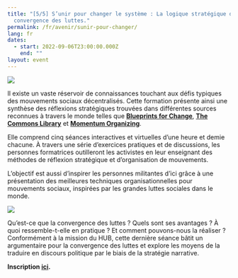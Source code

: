 ```yaml
---
title: "[5/5] S’unir pour changer le système : La logique stratégique de la
  convergence des luttes."
permalink: /fr/avenir/sunir-pour-changer/
lang: fr
dates:
  - start: 2022-09-06T23:00:00.000Z
    end: ""
layout: event
---
```

![](/media/formtransparent.png)

Il existe un vaste réservoir de connaissances touchant aux défis typiques des mouvements sociaux décentralisés. Cette formation présente ainsi une synthèse des réflexions stratégiques trouvées dans différentes sources reconnues à travers le monde telles que **[Blueprints for Change](https://blueprintsfc.org/)**, **[The Commons Library](https://commonslibrary.org/)** et **[Momentum Organizing](https://www.momentumcommunity.org/)**. 

Elle comprend cinq séances interactives et virtuelles d’une heure et demie chacune. À travers une série d’exercices pratiques et de discussions, les personnes formatrices outilleront les activistes en leur enseignant des méthodes de réflexion stratégique et d’organisation de mouvements. 

L’objectif est aussi d’inspirer les personnes militantes d’ici grâce à une présentation des meilleures techniques organisationnelles pour mouvements sociaux, inspirées par les grandes luttes sociales dans le monde.

![](/media/6.png)

Qu’est-ce que la convergence des luttes ? Quels sont ses avantages ? À quoi ressemble-t-elle en pratique ? Et comment pouvons-nous la réaliser ? Conformément à la mission du HUB, cette dernière séance bâtit un argumentaire pour la convergence des luttes et explore les moyens de la traduire en discours politique par le biais de la stratégie narrative.

**Inscription [ici](https://us02web.zoom.us/meeting/register/tZAqc-qgrzkpG9c0wuPDv-8BkfLhkW6wj1so).**